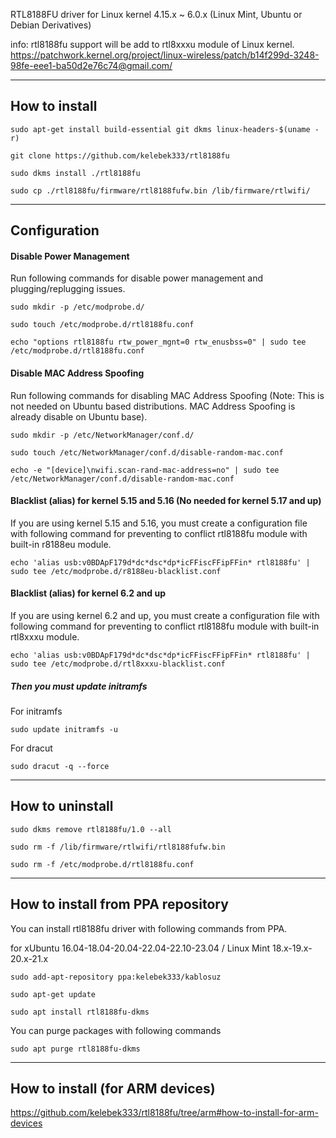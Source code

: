RTL8188FU driver for Linux kernel 4.15.x ~ 6.0.x (Linux Mint, Ubuntu or Debian Derivatives)

info: rtl8188fu support will be add to rtl8xxxu module of Linux kernel. https://patchwork.kernel.org/project/linux-wireless/patch/b14f299d-3248-98fe-eee1-ba50d2e76c74@gmail.com/


------------------

## How to install

`sudo apt-get install build-essential git dkms linux-headers-$(uname -r)`

`git clone https://github.com/kelebek333/rtl8188fu`

`sudo dkms install ./rtl8188fu`

`sudo cp ./rtl8188fu/firmware/rtl8188fufw.bin /lib/firmware/rtlwifi/`

------------------

## Configuration

#### Disable Power Management

Run following commands for disable power management and plugging/replugging issues.

`sudo mkdir -p /etc/modprobe.d/`

`sudo touch /etc/modprobe.d/rtl8188fu.conf`

`echo "options rtl8188fu rtw_power_mgnt=0 rtw_enusbss=0" | sudo tee /etc/modprobe.d/rtl8188fu.conf`

#### Disable MAC Address Spoofing

Run following commands for disabling MAC Address Spoofing (Note: This is not needed on Ubuntu based distributions. MAC Address Spoofing is already disable on Ubuntu base).

`sudo mkdir -p /etc/NetworkManager/conf.d/`

`sudo touch /etc/NetworkManager/conf.d/disable-random-mac.conf`

`echo -e "[device]\nwifi.scan-rand-mac-address=no" | sudo tee /etc/NetworkManager/conf.d/disable-random-mac.conf`

#### Blacklist (alias) for kernel 5.15 and 5.16 (No needed for kernel 5.17 and up)

If you are using kernel 5.15 and 5.16, you must create a configuration file with following command for preventing to conflict rtl8188fu module with built-in r8188eu module.

`echo 'alias usb:v0BDApF179d*dc*dsc*dp*icFFiscFFipFFin* rtl8188fu' | sudo tee /etc/modprobe.d/r8188eu-blacklist.conf`

#### Blacklist (alias) for kernel 6.2 and up

If you are using kernel 6.2 and up, you must create a configuration file with following command for preventing to conflict rtl8188fu module with built-in rtl8xxxu module.

`echo 'alias usb:v0BDApF179d*dc*dsc*dp*icFFiscFFipFFin* rtl8188fu' | sudo tee /etc/modprobe.d/rtl8xxxu-blacklist.conf`

##### Then you must update initramfs

For initramfs

`sudo update initramfs -u`

For dracut

`sudo dracut -q --force`


------------------

## How to uninstall

`sudo dkms remove rtl8188fu/1.0 --all`

`sudo rm -f /lib/firmware/rtlwifi/rtl8188fufw.bin`

`sudo rm -f /etc/modprobe.d/rtl8188fu.conf`


------------------

## How to install from PPA repository

You can install rtl8188fu driver with following commands from PPA.

for xUbuntu 16.04-18.04-20.04-22.04-22.10-23.04 / Linux Mint 18.x-19.x-20.x-21.x

`sudo add-apt-repository ppa:kelebek333/kablosuz`

`sudo apt-get update`

`sudo apt install rtl8188fu-dkms`


You can purge packages with following commands

`sudo apt purge rtl8188fu-dkms`

------------------

## How to install (for ARM devices)

https://github.com/kelebek333/rtl8188fu/tree/arm#how-to-install-for-arm-devices
